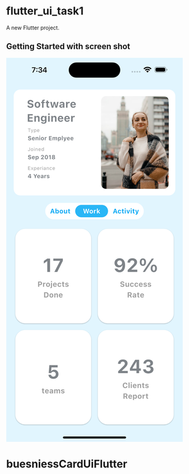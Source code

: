 # flutter_ui_task1

A new Flutter project.

## Getting Started with screen shot

![Alt text](assets/images/screenshot.png?raw=true "Buesness Card UI")



# buesniessCardUiFlutter
